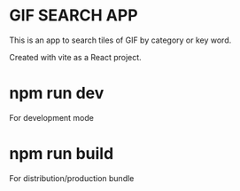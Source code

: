 # GIF SEARCH APP

This is an app to search tiles of GIF by category or key word.

Created with vite as a React project.

# npm run dev
 For development mode

# npm run build
 For distribution/production bundle